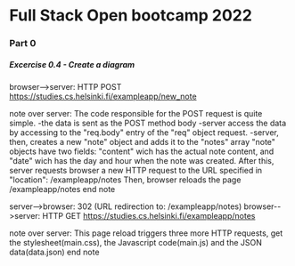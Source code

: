 # Full Stack Open bootcamp 2022

### Part 0

##### Excercise 0.4 - Create a diagram

browser-->server: HTTP POST https://studies.cs.helsinki.fi/exampleapp/new_note

note over server:
The code responsible for the POST request is quite simple.
-the data is sent as the POST method body
-server access the data by accessing to the "req.body" entry of the "req" object request.
-server, then, creates a new "note" object and adds it to the "notes" array
"note" objects have two fields: "content" wich has the actual note content, and "date" wich has the day and hour when the note was created.
After this, server requests browser a new HTTP request
to the URL specified in "location": /exampleapp/notes
Then, browser reloads the page /exampleapp/notes
end note

server-->browser: 302 (URL redirection to: /exampleapp/notes)
browser-->server: HTTP GET https://studies.cs.helsinki.fi/exampleapp/notes

note over server:
This page reload triggers three more HTTP requests,
get the stylesheet(main.css), the Javascript code(main.js) and the JSON data(data.json)
end note
